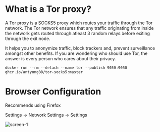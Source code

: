 # What is a Tor proxy?

A Tor proxy is a SOCKS5 proxy which routes your traffic through the Tor network. The Tor network ensures that any traffic originating from inside the network gets routed through atleast 3 random relays before exiting through the exit node.

It helps you to anonymize traffic, block trackers and, prevent surveillance amongst other benefits. If you are wondering who should use Tor, the answer is every person who cares about their privacy.

```
docker run --rm --detach --name tor --publish 9050:9050 ghcr.io/antyung88/tor-socks5:master
```

# Browser Configuration

Recommends using Firefox

Settings -> Network Settings -> Settings

![screen-1](https://github.com/dev852com/docker-tor-socks5/blob/main/firefox-tor.png)
